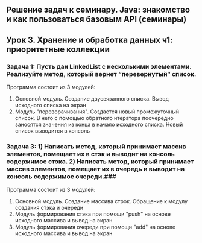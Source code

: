 ## Решение задач к семинару. Java: знакомство и как пользоваться базовым API (семинары) ##
## Урок 3. Хранение и обработка данных ч1: приоритетные коллекции ##

### Задача 1: Пусть дан LinkedList с несколькими элементами. Реализуйте метод, который вернет “перевернутый” список. ###

Программа состоит из 3 модулей:

1. Основной модуль. Создание двусвязанного списка. Вывод исходного списка на экран
2. Модуль "переворачивания". Создается новый промежуточный список. В него с помощью обратного итератора поочередно заносятся значения из конца в начало исходного списка. Новый список выводится в консоль

### Задача 3:  1) Написать метод, который принимает массив элементов, помещает их в стэк и выводит на консоль содержимое стэка. 2) Написать метод, который принимает массив элементов, помещает их в очередь и выводит на консоль содержимое очереди.###

Программа состоит из 3 модулей:

1. Основной модуль. Создание массива строк. Обращение к модулу создания стэка и очереди
2. Модуль формирования стэка при помощи "push" на основе исходного массива и вывод на экран
3. Модуль формирования очереди при помощи "add" на основе исходного массива и вывод на экран
